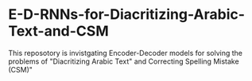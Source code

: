 # E-D-RNNs-for-Diacritizing-Arabic-Text-and-CSM
This reposotory is invistgating Encoder-Decoder models for solving the problems of "Diacritizing Arabic Text" and Correcting Spelling Mistake (CSM)"
